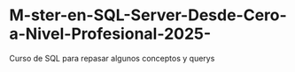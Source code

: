 # M-ster-en-SQL-Server-Desde-Cero-a-Nivel-Profesional-2025-
Curso de SQL para repasar algunos conceptos y querys
